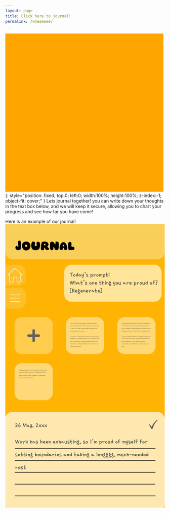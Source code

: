 ```yaml
---
layout: page
title: Click here to journal! 
permalink: /wheeeeee/
---
```

![Background image](/assets/images/orange.png){: style="position: fixed; top:0; left:0; width:100%; height:100%; z-index:-1; object-fit: cover;" }
Lets journal together! you can write down your thoughts in the text box below, and we will keep it secure, allowing you to chart your progress and see how far you have come!

Here is an example of our journal! 
![journal](/assets/images/JOURNAL.png)
